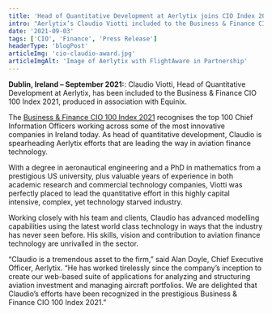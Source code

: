 ```yaml
---
title: 'Head of Quantitative Development at Aerlytix joins CIO Index 2021'
intro: "Aerlytix’s Claudio Viotti included to the Business & Finance CIO 100 Index 2021"
date: '2021-09-03'
tags: ['CIO', 'Finance', 'Press Release']
headerType: 'blogPost'
articleImg: 'cio-claudio-award.jpg'
articleImgAlt: 'Image of Aerlytix with FlightAware in Partnership'
---
```


**Dublin, Ireland – September 2021:**:  Claudio Viotti, Head of Quantitative Development at Aerlytix, has been included to the Business & Finance CIO 100 Index 2021, produced in association with Equinix.

The [Business & Finance CIO 100 Index 2021](https://businessandfinance.com/cio-100-index-part-1/) recognises the top 100 Chief Information Officers working across some of the most innovative companies in Ireland today. As head of quantitative development, Claudio is spearheading Aerlytix efforts that are leading the way in aviation finance technology.

With a degree in aeronautical engineering and a PhD in mathematics from a prestigious US university, plus valuable years of experience in both academic research and commercial technology companies, Viotti was perfectly placed to lead the quantitative effort in this highly capital intensive, complex, yet technology starved industry.

Working closely with his team and clients, Claudio has advanced modelling capabilities using the latest world class technology in ways that the industry has never seen before. His skills, vision and contribution to aviation finance technology are unrivalled in the sector. 

“Claudio is a tremendous asset to the firm,” said Alan Doyle, Chief Executive Officer, Aerlytix. “He has worked tirelessly since the company’s inception to create our web-based suite of applications for analyzing and structuring aviation investment and managing aircraft portfolios. We are delighted that Claudio’s efforts have been recognized in the prestigious Business & Finance CIO 100 Index 2021.”